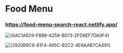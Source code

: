 # Food Menu
### https://food-menu-search-react.netlify.app/
![{6AC1A629-F8B8-4258-B073-2FD6EF7DA0F4}](https://github.com/user-attachments/assets/54463904-f565-40f5-bcb9-f8eaf52f93be)

![{2920B9C6-81F4-485C-B2C2-4E6AAB7CA491}](https://github.com/user-attachments/assets/ef5af17a-b864-48fa-9d89-ef906c0ecbe3)

